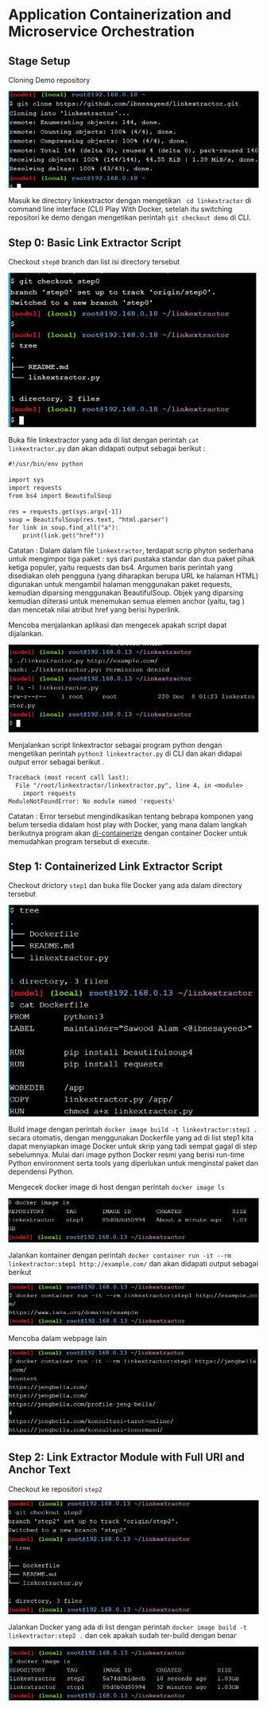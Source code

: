 # Application Containerization and Microservice Orchestration

## Stage Setup

Cloning Demo repository 

![clome demo repo](01.clone-demo-repo.PNG)

Masuk ke directory linkextractor dengan mengetikan ` cd linkextractor` di command line interface (CLI) Play With Docker, setelah itu switching repositori ke demo dengan mengetikan perintah `git checkout demo` di CLI.

## Step 0: Basic Link Extractor Script

Checkout `step0` branch dan list isi directory tersebut 

![check the list](02.Check-out-step0-directory.PNG)

Buka file linkextractor yang ada di list dengan perintah `cat linkextractor.py` dan akan didapati output sebagai berikut :
```
#!/usr/bin/env python

import sys
import requests
from bs4 import BeautifulSoup

res = requests.get(sys.argv[-1])
soup = BeautifulSoup(res.text, "html.parser")
for link in soup.find_all("a"):
    print(link.get("href"))
```

Catatan :
Dalam dalam file `linkextractor`, terdapat scrip phyton sederhana untuk mengimpor tiga paket : sys dari pustaka standar dan dua paket pihak ketiga populer, yaitu requests dan bs4. Argumen baris perintah yang disediakan oleh pengguna (yang diharapkan berupa URL ke halaman HTML) digunakan untuk mengambil halaman menggunakan paket requests, kemudian diparsing menggunakan BeautifulSoup. Objek yang diparsing kemudian diiterasi untuk menemukan semua elemen anchor (yaitu, tag <a>) dan mencetak nilai atribut href yang berisi hyperlink. 

Mencoba menjalankan aplikasi dan mengecek apakah script dapat dijalankan.

![run app](03.Run-program-cek-permission-cekexeuteable.PNG)

Menjalankan script linkextractor sebagai program python dengan mengetikan perintah `python3 linkextractor.py` di CLI dan akan didapai output error sebagai berikut .

```
Traceback (most recent call last):
  File "/root/linkextractor/linkextractor.py", line 4, in <module>
    import requests
ModuleNotFoundError: No module named 'requests'
```

Catatan :
Error tersebut mengindikasikan tentang bebrapa komponen yang belum tersedia didalam host play with Docker, yang mana dalam langkah berikutnya program akan
[di-containerize](https://www.redhat.com/en/topics/cloud-native-apps/what-is-containerization) dengan container Docker untuk memudahkan program tersebut di execute.

## Step 1: Containerized Link Extractor Script

Checkout drictory `step1` dan buka file Docker yang ada dalam directory tersebut

![cat Dockerfile](04.Checkout-step1.PNG)

Build image dengan perintah `docker image build -t linkextractor:step1 .` secara otomatis, dengan menggunakan Dockerfile yang ad di list step1 kita dapat menyiapkan image Docker untuk skrip yang tadi sempat gagal di step sebelumnya. Mulai dari image python Docker resmi yang berisi run-time Python environment serta tools yang diperlukan untuk menginstal paket dan dependensi Python.

Mengecek docker image di host dengan perintah `docker image ls`

![docker image cek](05.Docker-image-cek.PNG)

Jalankan kontainer dengan perintah `docker container run -it --rm linkextractor:step1 http://example.com/` dan akan didapati output sebagai berikut 

![run the container](06.Run-the-container.PNG)

Mencoba dalam webpage lain

![try the other web page](07.Try-for-the-other-website.PNG)

## Step 2: Link Extractor Module with Full URI and Anchor Text

Checkout ke repositori `step2`

![checkout to the other repo](08.Move-to-the-others-Repo.PNG)

Jalankan Docker yang ada di list dengan perintah `docker image build -t linkextractor:step2 .` dan cek apakah sudah ter-build dengan benar 

![Run the Docker step2](09.Run-theDocker-Step2.PNG)

